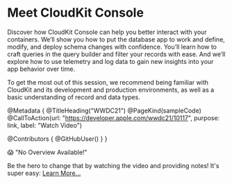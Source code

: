 # Meet CloudKit Console

Discover how CloudKit Console can help you better interact with your containers. We’ll show you how to put the database app to work and define, modify, and deploy schema changes with confidence. You’ll learn how to craft queries in the query builder and filter your records with ease. And we’ll explore how to use telemetry and log data to gain new insights into your app behavior over time.

To get the most out of this session, we recommend being familiar with CloudKit and its development and production environments, as well as a basic understanding of record and data types.

@Metadata {
   @TitleHeading("WWDC21")
   @PageKind(sampleCode)
   @CallToAction(url: "https://developer.apple.com/wwdc21/10117", purpose: link, label: "Watch Video")

   @Contributors {
      @GitHubUser(<replace this with your GitHub handle>)
   }
}

😱 "No Overview Available!"

Be the hero to change that by watching the video and providing notes! It's super easy:
 [Learn More…](https://wwdcnotes.github.io/WWDCNotes/documentation/wwdcnotes/contributing)
